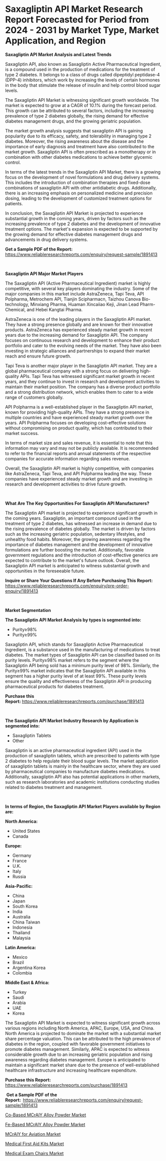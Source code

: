 <p><h1>Saxagliptin API Market Research Report Forecasted for Period from 2024 -  2031 by Market Type, Market Application, and Region</h1></p><p><strong>Saxagliptin API Market Analysis and Latest Trends</strong></p>
<p><p>Saxagliptin API, also known as Saxagliptin Active Pharmaceutical Ingredient, is a compound used in the production of medications for the treatment of type 2 diabetes. It belongs to a class of drugs called dipeptidyl peptidase-4 (DPP-4) inhibitors, which work by increasing the levels of certain hormones in the body that stimulate the release of insulin and help control blood sugar levels.</p><p>The Saxagliptin API Market is witnessing significant growth worldwide. The market is expected to grow at a CAGR of 10.1% during the forecast period. This growth can be attributed to several factors, including the increasing prevalence of type 2 diabetes globally, the rising demand for effective diabetes management drugs, and the growing geriatric population.</p><p>The market growth analysis suggests that saxagliptin API is gaining popularity due to its efficacy, safety, and tolerability in managing type 2 diabetes. Moreover, the rising awareness about the disease and the importance of early diagnosis and treatment have also contributed to the market growth. Saxagliptin API is often prescribed as a monotherapy or in combination with other diabetes medications to achieve better glycemic control.</p><p>In terms of the latest trends in the Saxagliptin API Market, there is a growing focus on the development of novel formulations and drug delivery systems. This includes the introduction of combination therapies and fixed-dose combinations of saxagliptin API with other antidiabetic drugs. Additionally, there is an increasing emphasis on personalized medicine and precision dosing, leading to the development of customized treatment options for patients.</p><p>In conclusion, the Saxagliptin API Market is projected to experience substantial growth in the coming years, driven by factors such as the increasing prevalence of type 2 diabetes and the development of innovative treatment options. The market's expansion is expected to be supported by the growing demand for effective diabetes management drugs and advancements in drug delivery systems.</p></p>
<p><strong>Get a Sample PDF of the Report:&nbsp;</strong> <a href="https://www.reliableresearchreports.com/enquiry/request-sample/1891413">https://www.reliableresearchreports.com/enquiry/request-sample/1891413</a></p>
<p>&nbsp;</p>
<p><strong>Saxagliptin API Major Market Players</strong></p>
<p><p>The Saxagliptin API (Active Pharmaceutical Ingredient) market is highly competitive, with several key players dominating the industry. Some of the major companies in this market include AstraZeneca, Tapi Teva, API Polpharma, Metrochem API, Tianjin Scipharmacn, Taizhou Canova Bio-technology, Minxiang Pharma, Huaman Xincaiiao Keji, Jinan Lead Pharm-Chemical, and Hebei Kangtai Pharma.</p><p>AstraZeneca is one of the leading players in the Saxagliptin API market. They have a strong presence globally and are known for their innovative products. AstraZeneca has experienced steady market growth in recent years due to the increasing demand for Saxagliptin API. The company focuses on continuous research and development to enhance their product portfolio and cater to the evolving needs of the market. They have also been investing in strategic alliances and partnerships to expand their market reach and ensure future growth.</p><p>Tapi Teva is another major player in the Saxagliptin API market. They are a global pharmaceutical company with a strong focus on delivering high-quality APIs. Tapi Teva has witnessed significant market growth in recent years, and they continue to invest in research and development activities to maintain their market position. The company has a diverse product portfolio and a strong distribution network, which enables them to cater to a wide range of customers globally.</p><p>API Polpharma is a well-established player in the Saxagliptin API market, known for providing high-quality APIs. They have a strong presence in multiple countries and have experienced steady market growth over the years. API Polpharma focuses on developing cost-effective solutions without compromising on product quality, which has contributed to their market success.</p><p>In terms of market size and sales revenue, it is essential to note that this information may vary and may not be publicly available. It is recommended to refer to the financial reports and annual statements of the respective companies for accurate information regarding sales revenue.</p><p>Overall, the Saxagliptin API market is highly competitive, with companies like AstraZeneca, Tapi Teva, and API Polpharma leading the way. These companies have experienced steady market growth and are investing in research and development activities to drive future growth.</p></p>
<p>&nbsp;</p>
<p><strong>What Are The Key Opportunities For Saxagliptin API Manufacturers?</strong></p>
<p><p>The Saxagliptin API market is projected to experience significant growth in the coming years. Saxagliptin, an important compound used in the treatment of type 2 diabetes, has witnessed an increase in demand due to the rising prevalence of diabetes globally. The market is driven by factors such as the increasing geriatric population, sedentary lifestyles, and unhealthy food habits. Moreover, the growing awareness regarding the importance of diabetes management and the development of innovative formulations are further boosting the market. Additionally, favorable government regulations and the introduction of cost-effective generics are expected to contribute to the market's future outlook. Overall, the Saxagliptin API market is anticipated to witness substantial growth and opportunities in the foreseeable future.</p></p>
<p><strong>Inquire or Share Your Questions If Any Before Purchasing This Report:</strong> <a href="https://www.reliableresearchreports.com/enquiry/pre-order-enquiry/1891413">https://www.reliableresearchreports.com/enquiry/pre-order-enquiry/1891413</a></p>
<p>&nbsp;</p>
<p><strong>Market Segmentation</strong></p>
<p><strong>The Saxagliptin API Market Analysis by types is segmented into:</strong></p>
<p><ul><li>Purity≥98%</li><li>Purity≥99%</li></ul></p>
<p><p>Saxagliptin API, which stands for Saxagliptin Active Pharmaceutical Ingredient, is a substance used in the manufacturing of medications to treat diabetes. The market types of Saxagliptin API can be classified based on its purity levels. Purity≥98% market refers to the segment where the Saxagliptin API being sold has a minimum purity level of 98%. Similarly, the Purity≥99% market indicates that the Saxagliptin API available in this segment has a higher purity level of at least 99%. These purity levels ensure the quality and effectiveness of the Saxagliptin API in producing pharmaceutical products for diabetes treatment.</p></p>
<p><strong>Purchase this Report:&nbsp;</strong><a href="https://www.reliableresearchreports.com/purchase/1891413">https://www.reliableresearchreports.com/purchase/1891413</a></p>
<p>&nbsp;</p>
<p><strong>The Saxagliptin API Market Industry Research by Application is segmented into:</strong></p>
<p><ul><li>Saxagliptin Tablets</li><li>Other</li></ul></p>
<p><p>Saxagliptin is an active pharmaceutical ingredient (API) used in the production of saxagliptin tablets, which are prescribed to patients with type 2 diabetes to help regulate their blood sugar levels. The market application of saxagliptin tablets is mainly in the healthcare sector, where they are used by pharmaceutical companies to manufacture diabetes medications. Additionally, saxagliptin API also has potential applications in other markets, such as research laboratories and academic institutions conducting studies related to diabetes treatment and management.</p></p>
<p>&nbsp;</p>
<p><strong>In terms of Region, the Saxagliptin API Market Players available by Region are:</strong></p>
<p>
    <p> <strong> North America: </strong>
        <ul>
            <li>United States</li>
            <li>Canada</li>
        </ul>
        </p> 
    <p> <strong> Europe: </strong>
        <ul>
            <li>Germany</li>
            <li>France</li>
            <li>U.K.</li>
            <li>Italy</li>
            <li>Russia</li>
        </ul>
        </p> 
    <p> <strong> Asia-Pacific: </strong>
        <ul>
            <li>China</li>
            <li>Japan</li>
            <li>South Korea</li>
            <li>India</li>
            <li>Australia</li>
            <li>China Taiwan</li>
            <li>Indonesia</li>
            <li>Thailand</li>
            <li>Malaysia</li>
        </ul>
        </p> 
    <p> <strong> Latin America: </strong>
        <ul>
            <li>Mexico</li>
            <li>Brazil</li>
            <li>Argentina Korea</li>
            <li>Colombia</li>
        </ul>
        </p> 
    <p> <strong> Middle East & Africa: </strong>
        <ul>
            <li>Turkey</li>
            <li>Saudi</li>
            <li>Arabia</li>
            <li>UAE</li>
            <li>Korea</li>
        </ul>
    </p>
    </p>
<p><p>The Saxagliptin API Market is expected to witness significant growth across various regions including North America, APAC, Europe, USA, and China. North America is projected to dominate the market with a substantial market share percentage valuation. This can be attributed to the high prevalence of diabetes in the region, coupled with favorable government initiatives to promote diabetes management. Similarly, APAC is expected to witness considerable growth due to an increasing geriatric population and rising awareness regarding diabetes management. Europe is anticipated to maintain a significant market share due to the presence of well-established healthcare infrastructure and increasing healthcare expenditure.</p></p>
<p><strong>Purchase this Report: </strong><a href="https://www.reliableresearchreports.com/purchase/1891413">https://www.reliableresearchreports.com/purchase/1891413</a></p>
<p>&nbsp;<strong>Get a Sample PDF of the Report:&nbsp;&nbsp;</strong><a href="https://www.reliableresearchreports.com/enquiry/request-sample/1891413">https://www.reliableresearchreports.com/enquiry/request-sample/1891413</a></p>
<p><strong></strong></p>
<p><p><a href="https://medium.com/@klebogdani/co-based-mcraly-alloy-powder-market-size-and-market-trends-complete-industry-overview-2024-to-460b376b7aef">Co-Based MCrAlY Alloy Powder Market</a></p><p><a href="https://medium.com/@klebogdani/fe-based-mcraly-alloy-powder-market-analysis-and-sze-forecasted-for-period-from-2024-to-2031-7ede4b67cb3d">Fe-Based MCrAlY Alloy Powder Market</a></p><p><a href="https://medium.com/@klebogdani/mcraly-for-aviation-market-analysis-its-cagr-market-segmentation-and-global-industry-overview-0e9579cfe6a2">MCrAlY for Aviation Market</a></p><p><a href="https://github.com/dziulagalemab/Market-Research-Report-List-2/blob/main/medical-first-aid-kits-market.md">Medical First Aid Kits Market</a></p><p><a href="https://github.com/abbypearson7765/Market-Research-Report-List-2/blob/main/medical-exam-chairs-market.md">Medical Exam Chairs Market</a></p></p>
